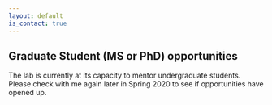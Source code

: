 ```yaml
---
layout: default
is_contact: true
---
```


## Graduate Student (MS or PhD) opportunities

The lab is currently at its capacity to mentor undergraduate students. Please check with me again later in Spring 2020 to see if opportunities have opened up.

